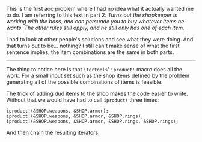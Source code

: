 This is the first aoc problem where I had no idea what it actually wanted me
to do. I am referring to this text in part 2:
_Turns out the shopkeeper is working with the boss, and can persuade you to buy
whatever items he wants. The other rules still apply, and he still only has one
of each item._

I had to look at other people's solutions and see what they were doing. And
that turns out to be... nothing? I still can't make sense of what the first
sentence implies, the item combinations are the same in both parts.

---

The thing to notice here is that `itertools`' `iproduct!` macro does all the
work. For a small input set such as the shop items defined by the problem
generating all of the possible combinations of items is feasible.

The trick of adding dud items to the shop makes the code easier to write.
Without that we would have had to call `iproduct!` three times:
```
iproduct!(&SHOP.weapons, &SHOP.armor);
iproduct!(&SHOP.weapons, &SHOP.armor, &SHOP.rings);
iproduct!(&SHOP.weapons, &SHOP.armor, &SHOP.rings, &SHOP.rings);
```

And then chain the resulting iterators.
